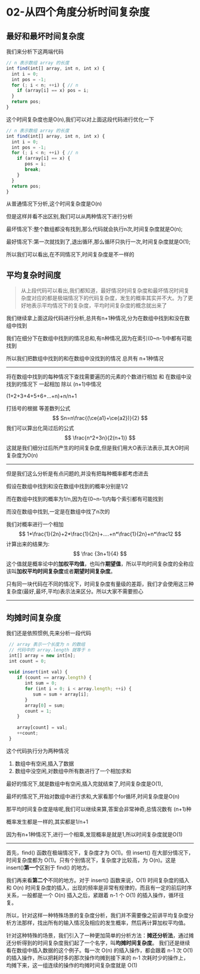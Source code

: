 # 02-从四个角度分析时间复杂度

## 最好和最坏时间复杂度

我们来分析下这两端代码

```js
// n 表示数组 array 的长度
int find(int[] array, int n, int x) {
  int i = 0;
  int pos = -1;
  for (; i < n; ++i) { // n
    if (array[i] == x) pos = i;
  }
  return pos;
}
```

这个时间复杂度也是O(n),我们可以对上面这段代码进行优化一下

```js
// n 表示数组 array 的长度
int find(int[] array, int n, int x) {
  int i = 0;
  int pos = -1;
  for (; i < n; ++i) { // n
    if (array[i] == x) { 
       pos = i;
       break;
    }
  }
  return pos;
}
```

从普通情况下分析,这个时间复杂度是O(n)

但是这样并看不出区别,我们可以从两种情况下进行分析

最坏情况下:整个数组都没有找到,那么代码就会执行n次,时间复杂度就是O(n);

最好情况下:第一次就找到了,退出循环,那么循环只执行一次,时间复杂度就是O(1);

所以我们可以看出,在不同情况下,时间复杂度是不一样的

## 平均复杂时间度

> 从上段代码可以看出,我们都知道，最好情况时间复杂度和最坏情况时间复杂度对应的都是极端情况下的代码复杂度，发生的概率其实并不大。为了更好地表示平均情况下的复杂度，平均时间复杂度的概念就出来了

我们继续拿上面这段代码进行分析,总共有n+1种情况,分为在数组中找到和没在数组中找到

我们在细分下在数组中找到的情况总和,有n种情况,因为在索引(0~n-1)中都有可能找到

所以我们把数组中找到的和在数组中没找到的情况 总共有 n+1种情况

---

将在数组中找到的每种情况下查找需要遍历的元素的个数进行相加 和  在数组中没找到的情况下 一起相加 除以 (n+1)中情况 

(1+2+3+4+5+6+...+n)+n/n+1

打括号的根据 等差数列公式
$$
Sn=n\frac{(\ce{a1}+\ce{a2})}{2}
$$
我们可以算出化简过后的公式
$$
\frac{n^2+3n}{2(n+1)}
$$
这就是我们细分过后所产生的时间复杂度,但是我们用大O表示法表示,其大O时间复杂度为O(n)

---

但是我们这么分析是有点问题的,并没有把每种概率都考虑进去

假设在数组中找到和没在数组中找到的概率分别是1/2

而在数组中找到的概率为1/n,因为在(0~n-1)内每个索引都有可能找到

而没在数组中找到,一定是在数组中找了n次的

我们对概率进行一个相加
$$
1*\frac{1}{2n}+2*\frac{1}{2n}+....+n*\frac{1}{2n}+n*\frac12
$$
计算出来的结果为:
$$
\frac {3n+1}{4}
$$
这个值就是概率论中的**加权平均值**，也叫作**期望值**，所以平均时间复杂度的全称应该叫**加权平均时间复杂度**或者**期望时间复杂度**。

只有同一块代码在不同的情况下，时间复杂度有量级的差距，我们才会使用这三种复杂度(最好,最坏,平均)表示法来区分。所以大家不需要担心

---

## 均摊时间复杂度

我们还是依照惯例,先来分析一段代码

```js
 // array 表示一个长度为 n 的数组
 // 代码中的 array.length 就等于 n
 int[] array = new int[n];
 int count = 0;
 
 void insert(int val) {
    if (count == array.length) {
       int sum = 0;
       for (int i = 0; i < array.length; ++i) {
          sum = sum + array[i];
       }
       array[0] = sum;
       count = 1;
    }
 
    array[count] = val;
    ++count;
 }
```

这个代码执行分为两种情况

1. 数组中有空闲,插入了数据
2. 数组中没空闲,对数组中所有数进行了一个相加求和

最好的情况下,就是数组中有空闲,插入完就结束了,时间复杂度是O(1),

最坏的情况下,开始对数组中进行求和,大家看那个for循环,时间复杂度是O(n)

那平均时间复杂度是啥呢,我们可以继续来算,答案会非常神奇,总情况数有 (n+1)种

概率发生都是一样的,其实都是1/n+1

因为有n+1种情况下,进行一个相乘,发现概率是就是1,所以时间复杂度就是O(1)

---

首先，find() 函数在极端情况下，复杂度才为 O(1)。但 insert() 在大部分情况下，时间复杂度都为 O(1)。只有个别情况下，复杂度才比较高，为 O(n)。这是 insert()**第一个**区别于 find() 的地方。

我们再来看**第二个**不同的地方。对于 insert() 函数来说，O(1) 时间复杂度的插入和 O(n) 时间复杂度的插入，出现的频率是非常有规律的，而且有一定的前后时序关系，一般都是一个 O(n) 插入之后，紧跟着 n-1 个 O(1) 的插入操作，循环往复。

所以，针对这样一种特殊场景的复杂度分析，我们并不需要像之前讲平均复杂度分析方法那样，找出所有的输入情况及相应的发生概率，然后再计算加权平均值。

针对这种特殊的场景，我们引入了一种更加简单的分析方法：**摊还分析法**，通过摊还分析得到的时间复杂度我们起了一个名字，叫**均摊时间复杂度**。
我们还是继续看在数组中插入数据的这个例子。每一次 O(n) 的插入操作，都会跟着 n-1 次 O(1) 的插入操作，所以把耗时多的那次操作均摊到接下来的 n-1 次耗时少的操作上，均摊下来，这一组连续的操作的均摊时间复杂度就是 O(1)

